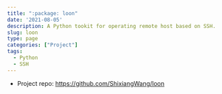 ```yaml
---
title: ":package: loon"
date: '2021-08-05'
description: A Python tookit for operating remote host based on SSH.
slug: loon
type: page
categories: ["Project"]
tags:
  - Python
  - SSH
--- 
```


- Project repo: <https://github.com/ShixiangWang/loon>